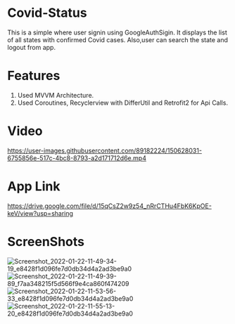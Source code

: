 # Covid-Status
This is a simple where user signin using GoogleAuthSigin. It displays the list of all states with confirmed Covid cases. 
Also,user can search the state and logout from app.

# Features
1. Used MVVM Architecture.
2. Used Coroutines, Recyclerview with DifferUtil and Retrofit2 for Api Calls.

# Video
https://user-images.githubusercontent.com/89182224/150628031-6755856e-517c-4bc8-8793-a2d171712d6e.mp4

# App Link
https://drive.google.com/file/d/15qCsZ2w9z54_nRrCTHu4FbK6KpOE-keV/view?usp=sharing

# ScreenShots

![Screenshot_2022-01-22-11-49-34-19_e8428f1d096fe7d0db34d4a2ad3be9a0](https://user-images.githubusercontent.com/89182224/150627881-56fbdfcd-d0ab-488a-8ce1-7d5fd0bd017b.jpg)
![Screenshot_2022-01-22-11-49-39-89_f7aa348215f5d566f9e4ca860f474209](https://user-images.githubusercontent.com/89182224/150627882-32d074d8-0cf2-43ac-aa0a-29fe933370a0.jpg)
![Screenshot_2022-01-22-11-53-56-33_e8428f1d096fe7d0db34d4a2ad3be9a0](https://user-images.githubusercontent.com/89182224/150627883-be393b00-006d-461f-b09a-999f75dd9937.jpg)
![Screenshot_2022-01-22-11-55-13-20_e8428f1d096fe7d0db34d4a2ad3be9a0](https://user-images.githubusercontent.com/89182224/150627884-b0cd2292-91a0-40b2-98be-d9630832eb92.jpg)


